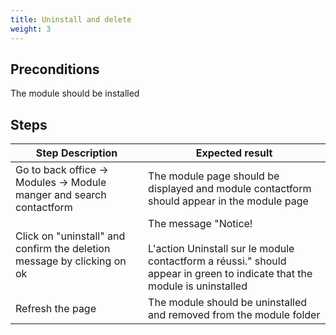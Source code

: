 ```yaml
---
title: Uninstall and delete
weight: 3
---
```


## Preconditions

The module should be installed
## Steps
| Step Description | Expected result |
| ----- | ----- |
| Go to back office -> Modules -> Module manger and search contactform | The module page should be displayed and module contactform should appear in the module page |
| Click on "uninstall" and confirm the deletion message by clicking on ok | The message "Notice!<br /><br>L'action Uninstall sur le module contactform a réussi." should appear in green to indicate that the module is uninstalled |
| Refresh the page | The module should be uninstalled and removed from the module folder |
